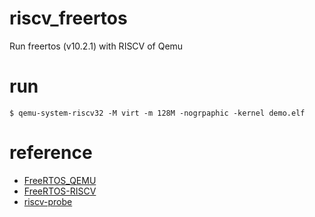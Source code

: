 # riscv_freertos

Run freertos (v10.2.1) with RISCV of Qemu

# run

```
$ qemu-system-riscv32 -M virt -m 128M -nogrpaphic -kernel demo.elf
```

# reference

+ [FreeRTOS_QEMU](https://github.com/padmaraob/FreeRTOS_QEMU)
+ [FreeRTOS-RISCV](https://github.com/kuopinghsu/FreeRTOS-RISCV)
+ [riscv-probe](https://github.com/michaeljclark/riscv-probe)

